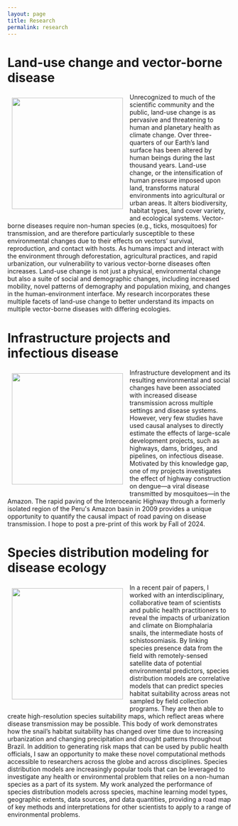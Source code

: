 ```yaml
---
layout: page
title: Research
permalink: research
---
```


# **Land-use change and vector-borne disease**

<img src="https://alyson-singleton.github.io/land-use-change.jpg" align="left" width="250" style="margin: 10px 15px 15px 10px;"/> Unrecognized to much of the scientific community and the public, land-use change is as pervasive and threatening to human and planetary health as climate change. Over three-quarters of our Earth’s land surface has been altered by human beings during the last thousand years. Land-use change, or the intensification of human pressure imposed upon land, transforms natural environments into agricultural or urban areas. It alters biodiversity, habitat types, land cover variety, and ecological systems. Vector-borne diseases require non-human species (e.g., ticks, mosquitoes) for transmission, and are therefore particularly susceptible to these environmental changes due to their effects on vectors’ survival, reproduction, and contact with hosts. As humans impact and interact with the environment through deforestation, agricultural practices, and rapid urbanization, our vulnerability to various vector-borne diseases often increases. Land-use change is not just a physical, environmental change but also a suite of social and demographic changes, including increased mobility, novel patterns of demography and population mixing, and changes in the human-environment interface. My research incorporates these multiple facets of land-use change to better understand its impacts on multiple vector-borne diseases with differing ecologies. 

# **Infrastructure projects and infectious disease**

<img src="https://alyson-singleton.github.io/interoceanic-highway2.jpg" align="left" width="250" style="margin: 10px 15px 15px 10px;"/> Infrastructure development and its resulting environmental and social changes have been associated with increased disease transmission across multiple settings and disease systems. However, very few studies have used causal analyses to directly estimate the effects of large-scale development projects, such as highways, dams, bridges, and pipelines, on infectious disease. Motivated by this knowledge gap, one of my projects investigates the effect of highway construction on dengue—a viral disease transmitted by mosquitoes—in the Amazon. The rapid paving of the Interoceanic Highway through a formerly isolated region of the Peru's Amazon basin in 2009 provides a unique opportunity to quantify the causal impact of road paving on disease transmission. I hope to post a pre-print of this work by Fall of 2024.

# **Species distribution modeling for disease ecology**

<img src="https://alyson-singleton.github.io/IMG_6519 2.HEIC" align="left" width="250" style="margin: 10px 15px 15px 10px;"/> In a recent pair of papers, I worked with an interdisciplinary, collaborative team of scientists and public health practitioners to reveal the impacts of urbanization and climate on Biomphalaria snails, the intermediate hosts of schistosomiasis. By linking species presence data from the field with remotely-sensed satellite data of potential environmental predictors, species distribution models are correlative models that can predict species habitat suitability across areas not sampled by field collection programs. They are then able to create high-resolution species suitability maps, which reflect areas where disease transmission may be possible. This body of work demonstrates how the snail’s habitat suitability has changed over time due to increasing urbanization and changing precipitation and drought patterns throughout Brazil. In addition to generating risk maps that can be used by public health officials, I saw an opportunity to make these novel computational methods accessible to researchers across the globe and across disciplines. Species distribution models are increasingly popular tools that can be leveraged to investigate any health or environmental problem that relies on a non-human species as a part of its system. My work analyzed the performance of species distribution models across species, machine learning model types, geographic extents, data sources, and data quantities, providing a road map of key methods and interpretations for other scientists to apply to a range of environmental problems. 
